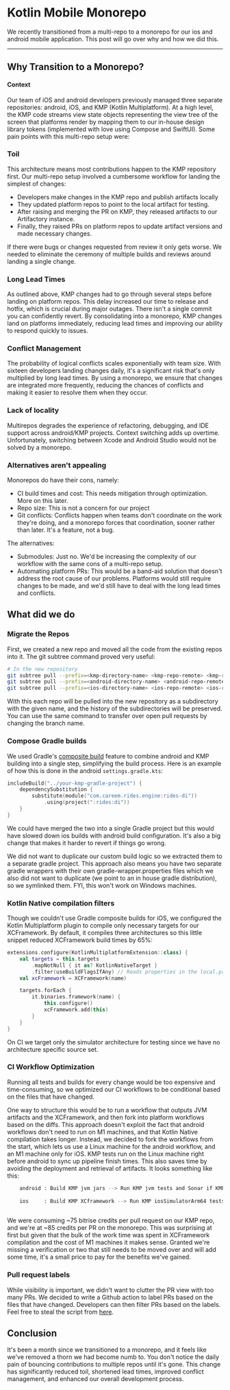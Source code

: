 # Kotlin Mobile Monorepo

We recently transitioned from a multi-repo to a monorepo for our ios and android mobile application. This post will go over why and how we did this.

------

## Why Transition to a Monorepo?

#### Context

Our team of iOS and android developers previously managed three separate repositories: android, iOS, and KMP (Kotlin Multiplatform). At a high level, the KMP code streams view state objects representing the view tree of the screen that platforms render by mapping them to our in-house design library tokens (implemented with love using Compose and SwiftUI). Some pain points with this multi-repo setup were:

### Toil

This architecture means most contributions happen to the KMP repository first. Our multi-repo setup involved a cumbersome workflow for landing the simplest of changes:

- Developers make changes in the KMP repo and publish artifacts locally
- They updated platform repos to point to the local artifact for testing.
- After raising and merging the PR on KMP, they released artifacts to our Artifactory instance.
- Finally, they raised PRs on platform repos to update artifact versions and made necessary changes.

If there were bugs or changes requested from review it only gets worse. We needed to eliminate the ceremony of multiple builds and reviews around landing a single change.

### Long Lead Times

As outlined above, KMP changes had to go through several steps before landing on platform repos. This delay increased our time to release and hotfix, which is crucial during major outages. There isn't a single commit you can confidently revert.
By consolidating into a monorepo, KMP changes land on platforms immediately, reducing lead times and improving our ability to respond quickly to issues.

### Conflict Management

The probability of logical conflicts scales exponentially with team size. With sixteen developers landing changes daily, it's a significant risk that's only multiplied by long lead times. By using a monorepo, we ensure that changes are integrated more frequently, reducing the chances of conflicts and making it easier to resolve them when they occur.

### Lack of locality

Multirepos degrades the experience of refactoring, debugging, and IDE support across android/KMP projects. Context switching adds up overtime. Unfortunately, switching between Xcode and Android Studio would not be solved by a monorepo.

### Alternatives aren't appealing

Monorepos do have their cons, namely:

- CI build times and cost: This needs mitigation through optimization. More on this later.
- Repo size: This is not a concern for our project
- Git conflicts: Conflicts happen when teams don't coordinate on the work they're doing, and a monorepo forces that coordination, sooner rather than later. It's a feature, not a bug.

The alternatives:

- Submodules: Just no. We'd be increasing the complexity of our workflow with the same cons of a multi-repo setup.
- Automating platform PRs: This would be a band-aid solution that doesn't address the root cause of our problems. Platforms would still require changes to be made, and we'd still have to deal with the long lead times and conflicts.

## What did we do

### Migrate the Repos

First, we created a new repo and moved all the code from the existing repos into it. The git subtree command proved very useful:

```bash
# In the new repository
git subtree pull --prefix=<kmp-directory-name> <kmp-repo-remote> <kmp-repo-main-branch>
git subtree pull --prefix=<android-directory-name> <android-repo-remote> <android-repo-main-branch>
git subtree pull --prefix=<ios-directory-name> <ios-repo-remote> <ios-repo-main-branch>
```

With this each repo will be pulled into the new repository as a subdirectory with the given name, and the history of the subdirectories will be preserved.
You can use the same command to transfer over open pull requests by changing the branch name.

### Compose Gradle builds

We used Gradle's [composite build](https://docs.gradle.org/current/userguide/composite_builds.html) feature to combine android and KMP building into a single step, simplifying the build process. Here is an example of how this is done in the android `settings.gradle.kts`:

```kotlin
includeBuild("../your-kmp-gradle-project") {
    dependencySubstitution {
        substitute(module("com.careem.rides.engine:rides-di"))
            .using(project(":rides:di"))
    }
}
```

We could have merged the two into a single Gradle project but this would have slowed down ios builds with android build configuration. It's also a big change that makes it harder to revert if things go wrong.

We did not want to duplicate our custom build logic so we extracted them to a separate gradle project. This approach also means you have two separate gradle wrappers with their own gradle-wrapper.properties files which we also did not want to duplicate (we point to an in house gradle distribution), so we symlinked them. FYI, this won't work on Windows machines.

### Kotlin Native compilation filters

Though we couldn't use Gradle composite builds for iOS, we configured the Kotlin Multiplatform plugin to compile only necessary targets for our XCFramework. By default, it compiles three architectures so this little snippet reduced XCFramework build times by 65%:

```kotlin
extensions.configure(KotlinMultiplatformExtension::class) {
    val targets = this.targets
        .mapNotNull { it as? KotlinNativeTarget }
        .filter(useBuildFlagsIfAny) // Reads properties in the local.properties file
    val xcFramework = XCFramework(name)

    targets.forEach {
        it.binaries.framework(name) {
            this.configure()
            xcFramework.add(this)
        }
    }
}
```

On CI we target only the simulator architecture for testing since we have no architecture specific source set.

### CI Workflow Optimization

Running all tests and builds for every change would be too expensive and time-consuming, so we optimized our CI workflows to be conditional based on the files that have changed.

One way to structure this would be to run a workflow that outputs JVM artifacts and the XCFramework, and then fork into platform workflows based on the diffs. This approach doesn't exploit the fact that android workflows don't need to run on M1 machines, and that Kotlin Native compilation takes longer.
Instead, we decided to fork the workflows from the start, which lets us use a Linux machine for the android workflow, and an M1 machine only for iOS. KMP tests run on the Linux machine right before android to sync up pipeline finish times. This also saves time by avoiding the deployment and retrieval of artifacts. It looks something like this:

```bash
    android : Build KMP jvm jars --> Run KMP jvm tests and Sonar if KMP files changed --> Build APK --> Run android tests --> Run lint and sonar if android files changed
    
    ios     : Build KMP XCframework --> Run KMP iosSimulatorArm64 tests if KMP files changed --> Build Swift package --> Run ios tests --> Run ios lint and sonar if ios files changed
    
```

We were consuming ~75 bitrise credits per pull request on our KMP repo, and we're at ~85 credits per PR on the monorepo. This was surprising at first but given that the bulk of the work time was spent in XCFramework compilation and the cost of M1 machines it makes sense.
Granted we're missing a verification or two that still needs to be moved over and will add some time, it's a small price to pay for the benefits we've gained.

### Pull request labels

While visibility is important, we didn't want to clutter the PR view with too many PRs. We decided to write a Github action to label PRs based on the files that have changed. Developers can then filter PRs based on the labels. Feel free to steal the script from [here](https://github.com/bnvinay92/pr-labeler/blob/main/.github/workflows/pr-labels.yml).

## Conclusion

It's been a month since we transitioned to a monorepo, and it feels like we've removed a thorn we had become numb to. You don't notice the daily pain of bouncing contributions to multiple repos until it's gone. This change has significantly reduced toil, shortened lead times, improved conflict management, and enhanced our overall development process.

